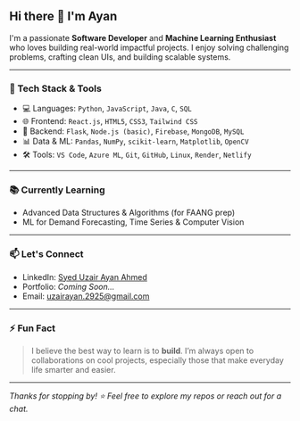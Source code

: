## Hi there 👋 I'm Ayan

I'm a passionate **Software Developer** and **Machine Learning Enthusiast** who loves building real-world impactful projects. I enjoy solving challenging problems, crafting clean UIs, and building scalable systems.

---

### 🚀 Tech Stack & Tools

- 💻 Languages: `Python`, `JavaScript`, `Java`, `C`, `SQL`
- 🌐 Frontend: `React.js`, `HTML5`, `CSS3`, `Tailwind CSS`
- 🔧 Backend: `Flask`, `Node.js (basic)`, `Firebase`, `MongoDB`, `MySQL`
- 📊 Data & ML: `Pandas`, `NumPy`, `scikit-learn`, `Matplotlib`, `OpenCV`
- 🛠 Tools: `VS Code`, `Azure ML`, `Git`, `GitHub`, `Linux`, `Render`, `Netlify`

---

### 📚 Currently Learning

- Advanced Data Structures & Algorithms (for FAANG prep)
- ML for Demand Forecasting, Time Series & Computer Vision

---

### 📫 Let's Connect

- LinkedIn: [Syed Uzair Ayan Ahmed](https://www.linkedin.com/in/syed-uzair-ayan-ahmed/)
- Portfolio: _Coming Soon..._
- Email: uzairayan.2925@gmail.com

---

### ⚡ Fun Fact

> I believe the best way to learn is to **build**. I’m always open to collaborations on cool projects, especially those that make everyday life smarter and easier.

---

_Thanks for stopping by! ⭐ Feel free to explore my repos or reach out for a chat._
